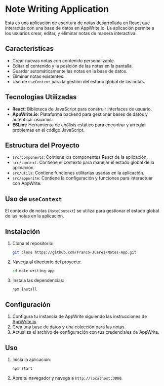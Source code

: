 # Note Writing Application

Esta es una aplicación de escritura de notas desarrollada en React que interactúa con una base de datos en AppWrite.io. La aplicación permite a los usuarios crear, editar, y eliminar notas de manera interactiva.

## Características

- Crear nuevas notas con contenido personalizable.
- Editar el contenido y la posición de las notas en la pantalla.
- Guardar automáticamente las notas en la base de datos.
- Eliminar notas existentes.
- Uso de `useContext` para la gestión del estado global de las notas.

## Tecnologías Utilizadas

- **React**: Biblioteca de JavaScript para construir interfaces de usuario.
- **AppWrite.io**: Plataforma backend para gestionar bases de datos y autenticar usuarios.
- **ESLint**: Herramienta de análisis estático para encontrar y arreglar problemas en el código JavaScript.

## Estructura del Proyecto

- `src/components`: Contiene los componentes React de la aplicación.
- `src/context`: Contiene el contexto para manejar el estado global de la aplicación.
- `src/utils`: Contiene funciones utilitarias usadas en la aplicación.
- `src/appwrite`: Contiene la configuración y funciones para interactuar con AppWrite.

## Uso de `useContext`

El contexto de notas (`NoteContext`) se utiliza para gestionar el estado global de las notas en la aplicación.

## Instalación

1. Clona el repositorio:
   ```bash
   git clone https://github.com/Franco-Juarez/Notes-App.git
   ```
2. Navega al directorio del proyecto:
   ```bash
   cd note-writing-app
   ```
3. Instala las dependencias:
   ```bash
   npm install
   ```

## Configuración

1. Configura tu instancia de AppWrite siguiendo las instrucciones de [AppWrite.io](https://appwrite.io/docs).
2. Crea una base de datos y una colección para las notas.
3. Actualiza el archivo de configuración con tus credenciales de AppWrite.

## Uso

1. Inicia la aplicación:
   ```bash
   npm start
   ```
2. Abre tu navegador y navega a `http://localhost:3000`.
